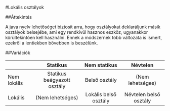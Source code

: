 #Lokális osztályok

##Áttekintés

A java nyelv lehetőséget biztosít arra, hogy osztályokat deklaráljunk másik osztályok belsejébe, ami egy rendkívül hasznos eszköz, ugyanakkor körültekintően kell használni. Ennek a módszernek több változata is ismert, ezekről a lentiekben bővebben is beszélünk.

##Variációk

|               | Statikus                    | Nem statikus                     | Névtelen               |
| ------------- | :-------------------------: |  :-----------------------------: | :--------------------: |
| Nem lokális   | Statikus beágyazott osztály | Belső osztály                    | (Nem lehetséges)       |
| Lokális       | (Nem lehetséges)            | Lokális belső osztály            | Névtelen belső osztály |
